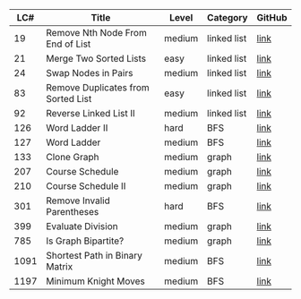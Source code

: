 
| LC# | Title | Level | Category | GitHub |
| --- | --- | --- | --- | --- |
| 19 | Remove Nth Node From End of List | medium | linked list | [link](https://github.com/HsiangHung/Code-Challenges/blob/master/leetcode_solution/link%20list/%2319.Remove_Nth_Node_From_End_of_List.py) | 
| 21 | Merge Two Sorted Lists | easy | linked list | [link](https://github.com/HsiangHung/Code-Challenges/blob/master/leetcode_solution/link%20list/%2321.%20Merge_Two_Sorted_Lists.py) |
| 24 | Swap Nodes in Pairs | medium | linked list | [link](https://github.com/HsiangHung/Code-Challenges/blob/master/leetcode_solution/link%20list/%2324.Swap_Nodes_in_Pairs.py) |
| 83 | Remove Duplicates from Sorted List | easy | linked list| [link](https://github.com/HsiangHung/Code-Challenges/blob/master/leetcode_solution/link%20list/%2383.Remove_Duplicates_from_Sorted_List.py) |
|92 | Reverse Linked List II | medium | linked list| [link](https://github.com/HsiangHung/Code-Challenges/blob/master/leetcode_solution/link%20list/%2392.Reverse_Linked_List_II.py) |
| 126 | Word Ladder II | hard | BFS| [link](https://github.com/HsiangHung/Code-Challenges/blob/master/leetcode_solution/BFS/%23126.Word_Ladder_II.py) |
| 127 | Word Ladder | medium | BFS| [link](https://github.com/HsiangHung/Code-Challenges/blob/master/leetcode_solution/BFS/%23127.Word_Ladder.py)|
| 133 | Clone Graph | medium | graph | [link](https://github.com/HsiangHung/Code-Challenges/blob/master/leetcode_solution/graph/%23133.Clone_Graph.py) |
| 207 | Course Schedule | medium | graph | [link](https://github.com/HsiangHung/Code-Challenges/blob/master/leetcode_solution/graph/%23207.Course_Schedule.py) |
| 210 | Course Schedule II| medium | graph | [link](https://github.com/HsiangHung/Code-Challenges/blob/master/leetcode_solution/graph/%23210.Course_Schedule_II.py) |
| 301 | Remove Invalid Parentheses | hard | BFS| [link](https://github.com/HsiangHung/Code-Challenges/blob/master/leetcode_solution/BFS/%23301.Remove_Invalid_Parentheses.py) |
| 399 | Evaluate Division | medium | graph | [link](https://github.com/HsiangHung/Code-Challenges/blob/master/leetcode_solution/graph/%23399.Evaluate_Division.py)|
| 785 | Is Graph Bipartite? | medium | graph | [link](https://github.com/HsiangHung/Code-Challenges/blob/master/leetcode_solution/graph/%23785.Is_Graph_Bipartite.py)|
| 1091 | Shortest Path in Binary Matrix | medium | BFS | [link](https://github.com/HsiangHung/Code-Challenges/blob/master/leetcode_solution/BFS/%231091.Shortest_Path_in_Binary_Matrix.py) |
| 1197 | Minimum Knight Moves | medium | BFS | [link](https://github.com/HsiangHung/Code-Challenges/blob/master/leetcode_solution/BFS/%231197.Minimum_Knight_Moves.py) |